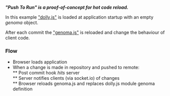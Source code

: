 **_"Push To Run" is a proof-of-concept for hot code reload._**

In this example ["dolly.js"](https://github.com/yarcub/pushtorun/blob/master/client/app/scripts/dolly.js) is loaded at application startup with an empty _genoma_ object.

After each commit the ["genoma.js"](https://github.com/yarcub/pushtorun/blob/master/client/app/scripts/engine/genoma.js) is reloaded and change the behaviour of client code.

### Flow
 * Browser loads application
 * When a change is made in repository and pushed to remote:    
        ** Post commit hook _hits_ server    
        ** Server notifies clients (via socket.io) of changes    
        ** Browser reloads genoma.js and replaces dolly.js module genoma definition     